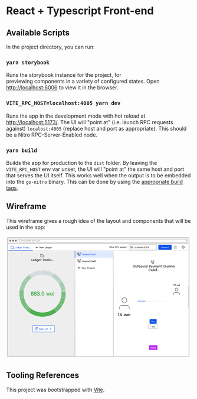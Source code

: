# React + Typescript Front-end

## Available Scripts

In the project directory, you can run:

### `yarn storybook`

Runs the storybook instance for the project, for\
previewing components in a variety of configured states.
Open [http://localhost:6006](http://localhost:6006) to view it in the browser.

### `VITE_RPC_HOST=localhost:4005 yarn dev`

Runs the app in the development mode with hot reload at [http://localhost:5173/](http://localhost:5173/). The UI will "point at" (i.e. launch RPC requests against) `localost:4005` (replace host and port as appropriate). This should be a Nitro RPC-Server-Enabled node.

### `yarn build`

Builds the app for production to the `dist` folder. By leaving the `VITE_RPC_HOST` env var unset, the UI will "point at" the same host and port that serves the UI itself. This works well when the output is to be embedded into the `go-nitro` binary. This can be done by using the [appropriate build tags](../../readme.md).

## Wireframe

This wireframe gives a rough idea of the layout and components that will be used in the app:

![Wireframe](./wireframe.png)

## Tooling References

This project was bootstrapped with [Vite](https://vitejs.dev/).
